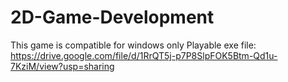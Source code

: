 # 2D-Game-Development
This game is compatible for windows only
Playable exe file: https://drive.google.com/file/d/1RrQT5j-p7P8SlpFOK5Btm-Qd1u-7KziM/view?usp=sharing
